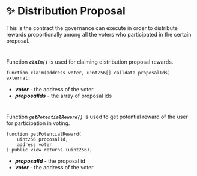# ✨ Distribution Proposal

This is the contract the governance can execute in order to distribute rewards proportionally among all the voters who participated in the certain proposal.

#

Function ***`claim()`*** is used for claiming distribution proposal rewards.

```solidity
function claim(address voter, uint256[] calldata proposalIds) external;
```

- ***voter*** - the address of the voter
- ***proposalIds*** - the array of proposal ids

#

Function ***`getPotentialReward()`*** is used to get potential reward of the user for participation in voting.

```solidity
function getPotentialReward(
    uint256 proposalId,
    address voter
) public view returns (uint256);
```

- ***proposalId*** - the proposal id
- ***voter*** - the address of the voter

